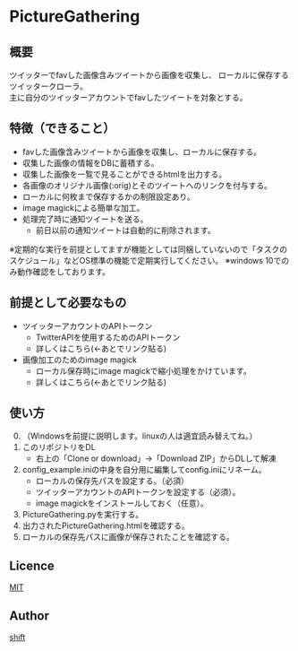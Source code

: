 # PictureGathering

## 概要
ツイッターでfavした画像含みツイートから画像を収集し、
ローカルに保存するツイッタークローラ。  
主に自分のツイッターアカウントでfavしたツイートを対象とする。

## 特徴（できること）
- favした画像含みツイートから画像を収集し、ローカルに保存する。  
- 収集した画像の情報をDBに蓄積する。  
- 収集した画像を一覧で見ることができるhtmlを出力する。  
- 各画像のオリジナル画像(:orig)とそのツイートへのリンクを付与する。  
- ローカルに何枚まで保存するかの制限設定あり。  
- image magickによる簡単な加工。  
- 処理完了時に通知ツイートを送る。
    - 前日以前の通知ツイートは自動的に削除されます。

※定期的な実行を前提としてますが機能としては同梱していないので「タスクのスケジュール」などOS標準の機能で定期実行してください。
※windows 10でのみ動作確認をしております。

## 前提として必要なもの
- ツイッターアカウントのAPIトークン
    - TwitterAPIを使用するためのAPIトークン
    - 詳しくはこちら(←あとでリンク貼る)
- 画像加工のためのimage magick
    - ローカル保存時にimage magickで縮小処理をかけています。
    - 詳しくはこちら(←あとでリンク貼る)

## 使い方
0. （Windowsを前提に説明します。linuxの人は適宜読み替えてね。）
1. このリポジトリをDL
    - 右上の「Clone or download」->「Download ZIP」からDLして解凍
1. config_example.iniの中身を自分用に編集してconfig.iniにリネーム。
    - ローカルの保存先パスを設定する。（必須）
    - ツイッターアカウントのAPIトークンを設定する（必須）。  
    - image magickをインストールしておく（任意）。  
1. PictureGathering.pyを実行する。
1. 出力されたPictureGathering.htmlを確認する。
1. ローカルの保存先パスに画像が保存されたことを確認する。


## Licence

[MIT](https://github.com/tcnksm/tool/blob/master/LICENCE)

## Author
[shift](https://twitter.com/_shift4869)
